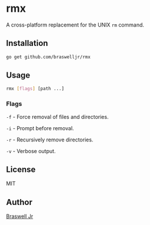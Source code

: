 # rmx

A cross-platform replacement for the UNIX `rm` command.

## Installation

```bash
go get github.com/braswelljr/rmx
```

## Usage

```bash
rmx [flags] [path ...]
```

### Flags

`-f` - Force removal of files and directories.

`-i` - Prompt before removal.

`-r` - Recursively remove directories.

`-v` - Verbose output.

## License
  
MIT

## Author

[Braswell Jr](https://github.com/braswelljr)
